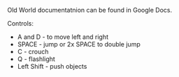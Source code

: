 Old World documentatnion can be found in Google Docs. 


Controls:
- A and D - to move left and right
- SPACE - jump or 2x SPACE to double jump
- C - crouch
- Q - flashlight
- Left Shift - push objects
